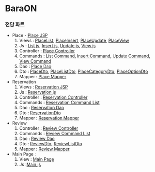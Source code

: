# BaraON
### 전담 파트
* Place - [Place JSP](https://github.com/Learning-Ant/B_Team/tree/master/src/main/webapp/WEB-INF/views/place)
    1. Views : [PlaceList](https://github.com/Learning-Ant/BaraON/blob/master/src/main/webapp/WEB-INF/views/place/placeListPage.jsp), [PlaceInsert](https://github.com/Learning-Ant/BaraON/blob/master/src/main/webapp/WEB-INF/views/place/placeInsertPage.jsp), [PlaceUpdate](https://github.com/Learning-Ant/BaraON/blob/master/src/main/webapp/WEB-INF/views/place/placeUpdatePage.jsp), [PlaceView](https://github.com/Learning-Ant/BaraON/blob/master/src/main/webapp/WEB-INF/views/place/placeViewPage.jsp)
    2. Js : [List js](https://github.com/Learning-Ant/BaraON/blob/master/src/main/webapp/resources/js/place-list.js), [Insert js](https://github.com/Learning-Ant/BaraON/blob/master/src/main/webapp/resources/js/place-insert.js), [Update js](https://github.com/Learning-Ant/BaraON/blob/master/src/main/webapp/resources/js/place-update.js), [View js](https://github.com/Learning-Ant/BaraON/blob/master/src/main/webapp/resources/js/place-view.js)
    3. Controller : [Place Controller](https://github.com/Learning-Ant/B_Team/blob/master/src/main/java/com/koreait/baraON/controller/PlaceController.java)
    4. Commands : [List Command](https://github.com/Learning-Ant/B_Team/tree/master/src/main/java/com/koreait/baraON/command/place), [Insert Command](https://github.com/Learning-Ant/BaraON/blob/master/src/main/java/com/koreait/baraON/command/place/PlaceInsertCommand.java), [Update Command](https://github.com/Learning-Ant/BaraON/blob/master/src/main/java/com/koreait/baraON/command/place/PlaceUpdateCommand.java), [View Command](https://github.com/Learning-Ant/BaraON/blob/master/src/main/java/com/koreait/baraON/command/place/PlaceViewCommand.java)
    5. Dao : [Place Dao](https://github.com/Learning-Ant/B_Team/blob/master/src/main/java/com/koreait/baraON/dao/PlaceDao.java)
    6. Dto : [PlaceDto](https://github.com/Learning-Ant/B_Team/blob/master/src/main/java/com/koreait/baraON/dto/PlaceDto.java), [PlaceListDto](https://github.com/Learning-Ant/B_Team/blob/master/src/main/java/com/koreait/baraON/dto/PlaceListDto.java), [PlaceCategoryDto](https://github.com/Learning-Ant/B_Team/blob/master/src/main/java/com/koreait/baraON/dto/PlaceCategoryDto.java), [PlaceOptionDto](https://github.com/Learning-Ant/B_Team/blob/master/src/main/java/com/koreait/baraON/dto/PlaceOptionDto.java)
    7. Mapper : [Place Mapper](https://github.com/Learning-Ant/B_Team/blob/master/src/main/java/com/koreait/baraON/dao/mapper/place.xml)
* Reservation
    1. Views : [Reservation JSP](https://github.com/Learning-Ant/B_Team/tree/master/src/main/webapp/WEB-INF/views/reservation)
    2. Js : [Reservation.js](https://github.com/Learning-Ant/BaraON/blob/master/src/main/webapp/resources/js/reserve.js)
    3. Controller : [Reservation Controller](https://github.com/Learning-Ant/B_Team/blob/master/src/main/java/com/koreait/baraON/controller/ReservationController.java)
    4. Commands : [Reservation Command List](https://github.com/Learning-Ant/B_Team/tree/master/src/main/java/com/koreait/baraON/command/reservation)
    5. Dao : [Reservation Dao](https://github.com/Learning-Ant/B_Team/blob/master/src/main/java/com/koreait/baraON/dao/ReservationDao.java)
    6. Dto : [ReservationDto](https://github.com/Learning-Ant/B_Team/blob/master/src/main/java/com/koreait/baraON/dto/ReservationDto.java)
    7. Mapper : [Reservation Mapper](https://github.com/Learning-Ant/B_Team/blob/master/src/main/java/com/koreait/baraON/dao/mapper/reservation.xml)
* Review
    1. Controller : [Review Controller](https://github.com/Learning-Ant/B_Team/blob/master/src/main/java/com/koreait/baraON/controller/ReviewController.java)
    2. Commands : [Review Command List](https://github.com/Learning-Ant/B_Team/tree/master/src/main/java/com/koreait/baraON/command/review)
    3. Dao : [Review Dao](https://github.com/Learning-Ant/B_Team/blob/master/src/main/java/com/koreait/baraON/dao/ReviewDao.java)
    4. Dto : [ReviewDto](https://github.com/Learning-Ant/B_Team/blob/master/src/main/java/com/koreait/baraON/dto/ReviewDto.java), [ReviewListDto](https://github.com/Learning-Ant/B_Team/blob/master/src/main/java/com/koreait/baraON/dto/ReviewListDto.java)
    5. Mapper : [Review Mapper](https://github.com/Learning-Ant/B_Team/blob/master/src/main/java/com/koreait/baraON/dao/mapper/review.xml)
* Main Page : 
    1. View : [Main Page](https://github.com/Learning-Ant/BaraON/blob/master/src/main/webapp/WEB-INF/views/index.jsp)
    2. Js :[Main js](https://github.com/Learning-Ant/BaraON/blob/master/src/main/webapp/resources/js/index.js)

